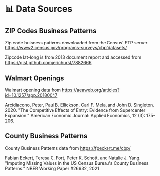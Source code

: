 # 📊 Data Sources

## ZIP Codes Business Patterns

Zip code buisness patterns downloaded from the Census' FTP server https://www2.census.gov/programs-surveys/cbp/datasets/


Zipcode lat-long is from 2013 document report and accessed from https://gist.github.com/erichurst/7882666

## Walmart Openings

Walmart opening data from https://aeaweb.org/articles?id=10.1257/app.20180047

Arcidiacono, Peter, Paul B. Ellickson, Carl F. Mela, and John D. Singleton. 2020. "The Competitive Effects of Entry: Evidence from Supercenter Expansion." American Economic Journal: Applied Economics, 12 (3): 175-206. 

## County Business Patterns

County Business Patterns data from https://fpeckert.me/cbp/

Fabian Eckert, Teresa C. Fort, Peter K. Schott, and Natalie J. Yang. "Imputing Missing Values in the US Census Bureau's County Business Patterns." NBER Working Paper #26632, 2021

